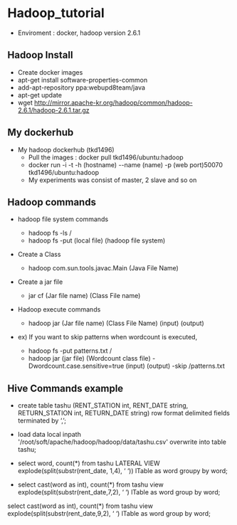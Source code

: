 # Hadoop_tutorial
* Enviroment : docker, hadoop version 2.6.1

## Hadoop Install
* Create docker images
* apt-get install software-properties-common
* add-apt-repository ppa:webupd8team/java
* apt-get update
* wget http://mirror.apache-kr.org/hadoop/common/hadoop-2.6.1/hadoop-2.6.1.tar.gz

##  My dockerhub

* My hadoop dockerhub (tkd1496)
  * Pull the images : docker pull tkd1496/ubuntu:hadoop
  * docker run -i -t -h (hostname) --name (name) -p (web port)50070 tkd1496/ubuntu:hadoop
  * My experiments was consist of master, 2 slave and so on
 
## Hadoop commands
 
* hadoop file system commands
    * hadoop fs -ls / 
    * hadoop fs -put (local file) (hadoop file system)

* Create a Class
    * hadoop com.sun.tools.javac.Main (Java File Name)
   
* Create a jar file
    * jar cf (Jar file name) (Class File name)

* Hadoop execute commands
    * hadoop jar (Jar file name) (Class File Name) (input) (output)
   
* ex) If you want to skip patterns when wordcount is executed, 
    * hadoop fs -put patterns.txt  /
    * hadoop jar (jar file) (Wordcount class file) -Dwordcount.case.sensitive=true (input) (output) -skip /patterns.txt
    
    
## Hive Commands example

* create table tashu (RENT_STATION int, RENT_DATE string, RETURN_STATION int, RETURN_DATE string) row format delimited fields terminated by ‘,’;

* load data local inpath '/root/soft/apache/hadoop/hadoop/data/tashu.csv' overwrite into table tashu;

* select word, count(*) from tashu LATERAL VIEW explode(split(substr(rent_date, 1,4), ‘ ‘)) lTable as word groupy by word;

* select cast(word as int), count(*) from tashu view explode(split(substr(rent_date,7,2), ‘ ‘) lTable as word group by word;

select cast(word as int), count(*) from tashu view explode(split(substr(rent_date,9,2), ‘ ‘) lTable as word group by word;
